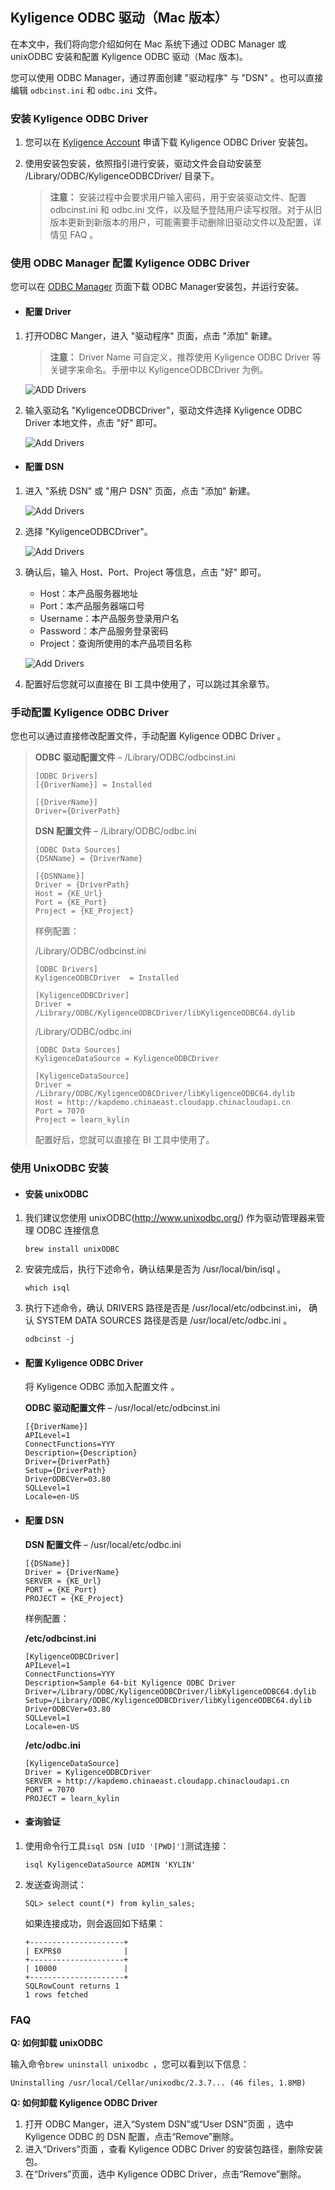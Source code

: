 ## Kyligence ODBC 驱动（Mac 版本）

在本文中，我们将向您介绍如何在 Mac 系统下通过 ODBC Manager 或 unixODBC 安装和配置 Kyligence ODBC 驱动（Mac 版本)。

您可以使用 ODBC Manager，通过界面创建 "驱动程序" 与 "DSN" 。也可以直接编辑 `odbcinst.ini` 和 `odbc.ini` 文件。

### 安装 Kyligence ODBC Driver 

1. 您可以在 [Kyligence Account](http://account.kyligence.io) 申请下载 Kyligence ODBC Driver 安装包。

2. 使用安装包安装，依照指引进行安装，驱动文件会自动安装至 /Library/ODBC/KyligenceODBCDriver/ 目录下。

    > **注意：** 安装过程中会要求用户输入密码，用于安装驱动文件、配置 odbcinst.ini 和 odbc.ini 文件，以及赋予登陆用户读写权限。对于从旧版本更新到新版本的用户，可能需要手动删除旧驱动文件以及配置，详情见 FAQ 。

### 使用 ODBC Manager 配置 Kyligence ODBC Driver
   
   您可以在 [ODBC Manager](http://www.odbcmanager.net) 页面下载 ODBC Manager安装包，并运行安装。

- #### 配置 Driver

1. 打开ODBC Manger，进入 "驱动程序" 页面​，点击 "添加" 新建。

    > **注意：** Driver Name 可自定义，推荐使用 Kyligence ODBC Driver 等关键字来命名。手册中以 KyligenceODBCDriver 为例。

    ![ADD Drivers](../images/mac_odbc/1.png)

2. 输入驱动名 "KyligenceODBCDriver"，驱动文件选择 Kyligence ODBC Driver 本地文件，点击 "好" 即可。

    ![Add Drivers](../images/mac_odbc/2.png)

- #### 配置 DSN

1. 进入 "系统 DSN" 或 "用户 DSN" 页面，点击 "添加" 新建。

    ![Add Drivers](../images/mac_odbc/3.png)

2. 选择 "KyligenceODBCDriver"。

    ![Add Drivers](../images/mac_odbc/4.png)

3. 确认后，输入 Host、Port、Project 等信息，点击 "好" 即可。

    - Host：本产品服务器地址
    - Port：本产品服务器端口号
    - Username：本产品服务登录用户名
    - Password：本产品服务登录密码
    - Project：查询所使用的本产品项目名称

    ![Add Drivers](../images/mac_odbc/5.png)

4. 配置好后您就可以直接在 BI 工具中使用了，可以跳过其余章节。

### 手动配置 Kyligence ODBC Driver 

您也可以通过直接修改配置文件，手动配置 Kyligence ODBC Driver 。

> **ODBC 驱动配置文件** –  /Library/ODBC/odbcinst.ini
>
> ```
> [ODBC Drivers]
> [{DriverName}] = Installed
> 
> [{DriverName}]
> Driver={DriverPath}
> ```
>
> **DSN 配置文件** – /Library/ODBC/odbc.ini 
>
> ```
> [ODBC Data Sources]
> {DSNName} = {DriverName}
> 
> [{DSNName}]
> Driver = {DriverPath}
> Host = {KE_Url}
> Port = {KE_Port}
> Project = {KE_Project}
> ```
>
> 样例配置： 
>
>   /Library/ODBC/odbcinst.ini
>
> ```
> [ODBC Drivers]
> KyligenceODBCDriver  = Installed
> 
> [KyligenceODBCDriver]
> Driver = /Library/ODBC/KyligenceODBCDriver/libKyligenceODBC64.dylib
> ```
>
>   /Library/ODBC/odbc.ini
>
> ```
> [ODBC Data Sources]
> KyligenceDataSource = KyligenceODBCDriver
> 
> [KyligenceDataSource]
> Driver = /Library/ODBC/KyligenceODBCDriver/libKyligenceODBC64.dylib
> Host = http://kapdemo.chinaeast.cloudapp.chinacloudapi.cn
> Port = 7070
> Project = learn_kylin
> ```
>
>   配置好后，您就可以直接在 BI 工具中使用了。

### 使用 UnixODBC 安装

- #### 安装 unixODBC 

1. 我们建议您使用 unixODBC(http://www.unixodbc.org/) 作为驱动管理器来管理 ODBC 连接信息​ 

    ```
    brew install unixODBC
    ```

2. 安装完成后，执行下述命令，确认结果是否为 /usr/local/bin/isql 。

    ```
    which isql 
    ```

3. 执行下述命令，确认 DRIVERS 路径是否是 /usr/local/etc/odbcinst.ini， 确认 SYSTEM DATA SOURCES 路径是否是 /usr/local/etc/odbc.ini 。

    ```
    odbcinst -j
    ```

- #### 配置 Kyligence ODBC Driver

    将 Kyligence ODBC 添加入配置文件 。

  **ODBC 驱动配置文件** –  /usr/local/etc/odbcinst.ini 

  ```
  [{DriverName}]
  APILevel=1
  ConnectFunctions=YYY
  Description={Description}
  Driver={DriverPath}
  Setup={DriverPath}
  DriverODBCVer=03.80
  SQLLevel=1
  Locale=en-US
  ```

- #### 配置 DSN

  **DSN 配置文件** – /usr/local/etc/odbc.ini 

  ```
  [{DSName}]
  Driver = {DriverName}
  SERVER = {KE_Url}
  PORT = {KE_Port}
  PROJECT = {KE_Project}
  ```

  样例配置： 

  **/etc/odbcinst.ini**

  ```
  [KyligenceODBCDriver]
  APILevel=1
  ConnectFunctions=YYY
  Description=Sample 64-bit Kyligence ODBC Driver
  Driver=/Library/ODBC/KyligenceODBCDriver/libKyligenceODBC64.dylib
  Setup=/Library/ODBC/KyligenceODBCDriver/libKyligenceODBC64.dylib
  DriverODBCVer=03.80
  SQLLevel=1
  Locale=en-US
  ```

  **/etc/odbc.ini**

  ```
  [KyligenceDataSource]
  Driver = KyligenceODBCDriver
  SERVER = http://kapdemo.chinaeast.cloudapp.chinacloudapi.cn
  PORT = 7070
  PROJECT = learn_kylin
  ```

- #### 查询验证

1. 使用命令行工具`isql DSN [UID '[PWD]']`测试连接：

   ```
   isql KyligenceDataSource ADMIN 'KYLIN'
   ```

2. 发送查询测试：

   ```
   SQL> select count(*) from kylin_sales;
   ```

   如果连接成功，则会返回如下结果：

   ```
   +---------------------+
   | EXPR$0              |
   +---------------------+
   | 10000               |
   +---------------------+
   SQLRowCount returns 1
   1 rows fetched
   ```

### FAQ

**Q: 如何卸载 unixODBC**

输入命令`brew uninstall unixodbc `，您可以看到以下信息：

```
Uninstalling /usr/local/Cellar/unixodbc/2.3.7... (46 files, 1.8MB)
```

**Q: 如何卸载 Kyligence ODBC Driver**

1. 打开 ODBC Manger，进入“System DSN”或“User DSN”页面​ ，选中 Kyligence ODBC 的 DSN 配置，点击“Remove”删除。
2. 进入“Drivers”页面​ ，查看 Kyligence ODBC Driver 的安装包路径，删除安装包。
3. 在“Drivers”页面​，选中 Kyligence ODBC Driver，点击“Remove”删除。
